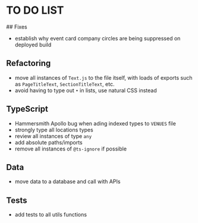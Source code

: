 # TO DO LIST

## Fixes

- establish why event card company circles are being suppressed on deployed build

## Refactoring

- move all instances of `Text.js` to the file itself, with loads of exports such as `PageTitleText`, `SectionTitleText`, etc.
- avoid having to type out `•` in lists, use natural CSS instead

## TypeScript

- Hammersmith Apollo bug when ading indexed types to `VENUES` file
- strongly type all locations types
- review all instances of type `any`
- add absolute paths/imports
- remove all instances of `@ts-ignore` if possible

## Data

- move data to a database and call with APIs

## Tests

- add tests to all utils functions

